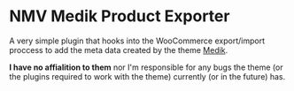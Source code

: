 # NMV Medik Product Exporter

A very simple plugin that hooks into the WooCommerce export/import proccess to add the meta data created by the theme [Medik](https://medik.themesupport.com/).

**I have no affialition to them** nor I'm responsible for any bugs the theme (or the plugins required to work with the theme) currently (or in the future) has.
